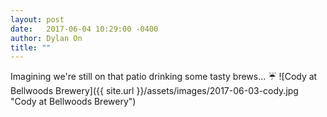 ```yaml
---
layout: post
date:   2017-06-04 10:29:00 -0400
author: Dylan On
title: ""
---
```


Imagining we're still on that patio drinking some tasty brews... ☔
![Cody at Bellwoods Brewery]({{ site.url }}/assets/images/2017-06-03-cody.jpg "Cody at Bellwoods Brewery")